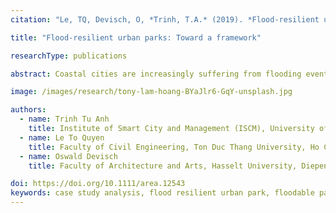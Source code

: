 ```yaml
---
citation: "Le, TQ, Devisch, O, *Trinh, T.A.* (2019). *Flood‐resilient urban parks: Toward a framework*. Area. 2019; 00: 1– 12."

title: "Flood‐resilient urban parks: Toward a framework"

researchType: publications

abstract: Coastal cities are increasingly suffering from flooding events. At the same time,these cities are experiencing a process of rapid urbanisation. This paper introduces“flood‐resilient urban parks”as a strategy to address both challenges. It presents a working definition and proposes a conceptual framework to start developing suchparks.

image: /images/research/tony-lam-hoang-BYaJlr6-GqY-unsplash.jpg

authors:
  - name: Trinh Tu Anh
    title: Institute of Smart City and Management (ISCM), University of Economics Ho Chi Minh City, Ho Chi Minh City, Vietnam
  - name: Le To Quyen
    title: Faculty of Civil Engineering, Ton Duc Thang University, Ho Chi Minh, Vietnam
  - name: Oswald Devisch
    title: Faculty of Architecture and Arts, Hasselt University, Diepenbeek, Belgium

doi: https://doi.org/10.1111/area.12543
keywords: case study analysis, flood resilient urban park, floodable park, multifunctional landscape, public space resiliency
---
```

